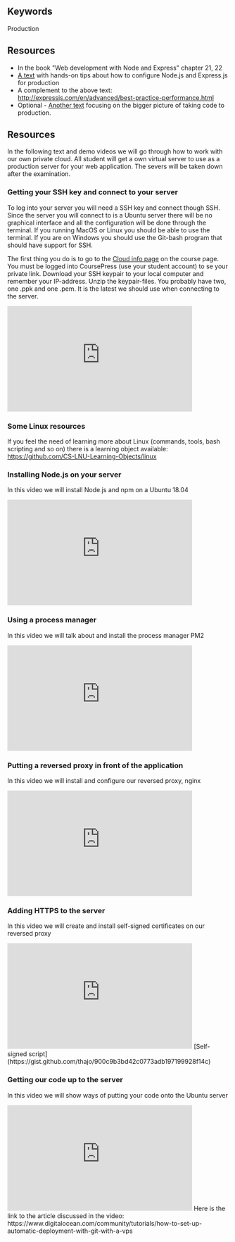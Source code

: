 ## Keywords
Production

## Resources
* In the book "Web development with Node and Express" chapter 21, 22
* [A text](https://github.com/1dv023/syllabus/blob/master/lectures/06/production_nodejs.md) with hands-on tips about how to configure Node.js and Express.js for production
* A complement to the above text: http://expressjs.com/en/advanced/best-practice-performance.html
* Optional - [Another text](https://github.com/1dv023/syllabus/blob/master/lectures/06/Production.md) focusing on the bigger picture of taking code to production. 

## Resources
In the following text and demo videos we will go through how to work with our own private cloud. All student will get a own virtual server to use as a production server for your web application. The severs will be taken down after the examination.

### Getting your SSH key and connect to your server
To log into your server you will need a SSH key and connect though SSH. Since the server you will connect to is a Ubuntu server there will be no graphical interface and all the configuration will be done through the terminal. If you running MacOS or Linux you should be able to use the terminal. If you are on Windows you should use the Git-bash program that should have support for SSH.

The first thing you do is to go to the [Cloud info page](https://coursepress.lnu.se/kurs/server-based-web-programming/cloud-info/) on the course page. You must be logged into CoursePress (use your student account) to se your private link. Download your SSH keypair to your local computer and remember your IP-address. Unzip the keypair-files. You probably have two, one .ppk and one .pem. It is the latest we should use when connecting to the server.

<iframe width="420" height="240" src="https://www.youtube.com/embed/Umv435zkYrI" frameborder="0" allow="accelerometer; autoplay; encrypted-media; gyroscope; picture-in-picture" allowfullscreen></iframe>


### Some Linux resources
If you feel the need of learning more about Linux (commands, tools, bash scripting and so on) there is a learning object available: https://github.com/CS-LNU-Learning-Objects/linux 

### Installing Node.js on your server
In this video we will install Node.js and npm on a Ubuntu 18.04
<iframe width="420" height="240" src="https://www.youtube.com/embed/g4eIphENVbs" frameborder="0" allow="accelerometer; autoplay; encrypted-media; gyroscope; picture-in-picture" allowfullscreen></iframe>

### Using a process manager
In this video we will talk about and install the process manager PM2
<iframe width="420" height="240" src="https://www.youtube.com/embed/Tce2NnH_nQU" frameborder="0" allow="accelerometer; autoplay; encrypted-media; gyroscope; picture-in-picture" allowfullscreen></iframe>

### Putting a reversed proxy in front of the application
In this video we will install and configure our reversed proxy, nginx
<iframe width="420" height="240" src="https://www.youtube.com/embed/Wod40I7Ob50" frameborder="0" allow="accelerometer; autoplay; encrypted-media; gyroscope; picture-in-picture" allowfullscreen></iframe>

### Adding HTTPS to the server
In this video we will create and install self-signed certificates on our reversed proxy
<iframe width="420" height="240" src="https://www.youtube.com/embed/PToV-slNqQI" frameborder="0" allow="accelerometer; autoplay; encrypted-media; gyroscope; picture-in-picture" allowfullscreen></iframe>
[Self-signed script](https://gist.github.com/thajo/900c9b3bd42c0773adb197199928f14c)

### Getting our code up to the server 
In this video we will show ways of putting your code onto the Ubuntu server
<iframe width="420" height="240" src="https://www.youtube.com/embed/u0bWzSvcrnY" frameborder="0" allow="accelerometer; autoplay; encrypted-media; gyroscope; picture-in-picture" allowfullscreen></iframe>
Here is the link to the article discussed in the video: https://www.digitalocean.com/community/tutorials/how-to-set-up-automatic-deployment-with-git-with-a-vps

